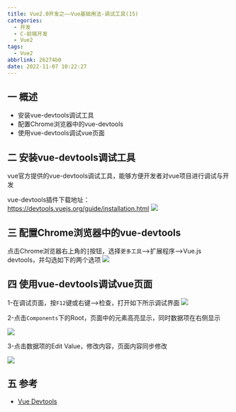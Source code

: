 ```yaml
---
title: Vue2.0开发之——Vue基础用法-调试工具(15)
categories:
  - 开发
  - C-前端开发
  - Vue2
tags:
  - Vue2
abbrlink: 26274b0
date: 2022-11-07 10:22:27
---
```

## 一 概述

* 安装vue-devtools调试工具
* 配置Chrome浏览器中的vue-devtools
* 使用vue-devtools调试vue页面

<!--more-->

## 二 安装vue-devtools调试工具

vue官方提供的vue-devtools调试工具，能够方便开发者对vue项目进行调试与开发

vue-devtools插件下载地址：https://devtools.vuejs.org/guide/installation.html
![][1]

## 三 配置Chrome浏览器中的vue-devtools

点击Chrome浏览器右上角的`┇`按钮，选择`更多工具`—>扩展程序—>Vue.js devtools，并勾选如下的两个选项
![][2]

## 四 使用vue-devtools调试vue页面

1-在调试页面，按`F12`键或右键—>检查，打开如下所示调试界面
![][3]

2-点击`Components`下的Root，页面中的元素高亮显示，同时数据项在右侧显示

![][4]

3-点击数据项的Edit Value，修改内容，页面内容同步修改

![][5]

## 五 参考

* [Vue Devtools][00]



[00]:https://devtools.vuejs.org/guide/installation.html

[1]:https://cdn.jsdelivr.net/gh/PGzxc/CDN/blog-vue/vue02-15-devtools-install-site.png
[2]:https://cdn.jsdelivr.net/gh/PGzxc/CDN/blog-vue/vue02-15-devtools-config.png
[3]:https://cdn.jsdelivr.net/gh/PGzxc/CDN/blog-vue/vue02-15-devtools-debug-open.png
[4]:https://cdn.jsdelivr.net/gh/PGzxc/CDN/blog-vue/vue02-15-devtools-debug-click-line.png
[5]:https://cdn.jsdelivr.net/gh/PGzxc/CDN/blog-vue/vue02-15-devtools-debug-eidt.png